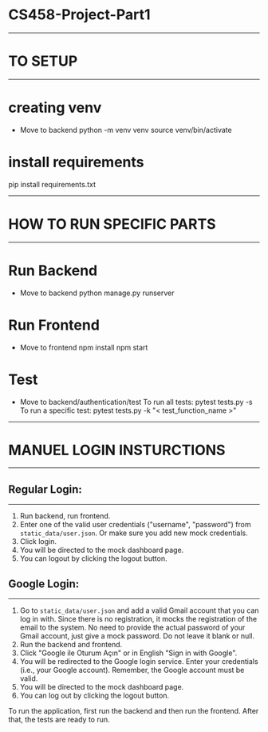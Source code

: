 # CS458-Project-Part1

----------------------------------------------------------------------------------
# TO SETUP
----------------------------------------------------------------------------------
# creating venv
- Move to backend 
python -m venv venv
source venv/bin/activate


# install requirements
pip install requirements.txt


----------------------------------------------------------------------------------
# HOW TO RUN SPECIFIC PARTS
----------------------------------------------------------------------------------
# Run Backend
-  Move to backend
python manage.py runserver


# Run Frontend
-  Move to frontend
npm install
npm start


# Test
- Move to backend/authentication/test 
To run all tests: pytest tests.py -s 
To run a specific test: pytest tests.py -k "< test_function_name >"


----------------------------------------------------------------------------------
# MANUEL LOGIN INSTURCTIONS
----------------------------------------------------------------------------------

## Regular Login:
-------------------------
1. Run backend, run frontend.
2. Enter one of the valid user credentials ("username", "password") from `static_data/user.json`. Or make sure you add new 
mock credentials.
3. Click login.
4. You will be directed to the mock dashboard page.
5. You can logout by clicking the logout button.


## Google Login:
-------------------------
1. Go to `static_data/user.json` and add a valid Gmail account that you can log in with. Since there is no registration, it mocks the registration of the email to the system. No need to provide the actual password of your Gmail account, just give a mock password. Do not leave it blank or null.
2. Run the backend and frontend.
3. Click "Google ile Oturum Açın" or in English "Sign in with Google".
4. You will be redirected to the Google login service. Enter your credentials (i.e., your Google account). Remember, the Google account must be valid.
5. You will be directed to the mock dashboard page.
6. You can log out by clicking the logout button.


To run the application, first run the backend and then run the frontend. After that, the tests are ready to run.
